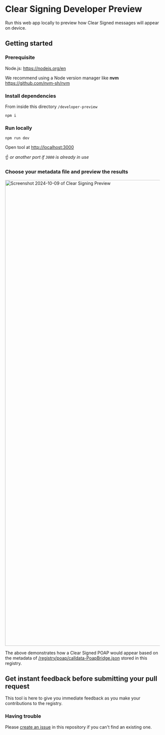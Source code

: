 # Clear Signing Developer Preview

Run this web app locally to preview how Clear Signed messages will appear on device.

## Getting started

### Prerequisite

Node.js: <https://nodejs.org/en>

We recommend using a Node version manager like **nvm** <https://github.com/nvm-sh/nvm>

### Install dependencies

From inside this directory `/developer-preview`

```
npm i
```

### Run locally

```
npm run dev
```

Open tool at <http://localhost:3000>

☝️ _or another port if `3000` is already in use_

### Choose your metadata file and preview the results

<img width="1512" alt="Screenshot 2024-10-09 of Clear Signing Preview" src="https://github.com/user-attachments/assets/9550611d-39a6-4775-ab13-37e29bda14ad">

The above demonstrates how a Clear Signed POAP would appear based on the metadata of [/registry/poap/calldata-PoapBridge.json](/blob/10b0241b5e4ab12f53a06b27f4ecda9fbc94b2d8/registry/poap/calldata-PoapBridge.json) stored in this registry.

## Get instant feedback before submitting your pull request

This tool is here to give you immediate feedback as you make your contributions to the registry.

### Having trouble

Please [create an issue](https://github.com/LedgerHQ/clear-signing-erc7730-registry/issues/new) in this repository if you can't find an existing one.
